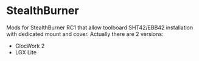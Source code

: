 # StealthBurner
Mods for StealthBurner RC1 that allow toolboard SHT42/EBB42 installation with dedicated mount and cover.
Actually there are 2 versions:
- ClocWork 2
- LGX Lite


